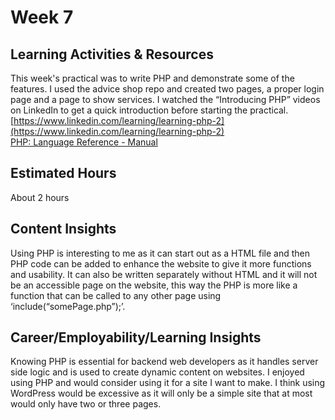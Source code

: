# Week 7

## Learning Activities & Resources
This week's practical was to write PHP and demonstrate some of the features. I used the advice shop repo and created two pages, a proper login page and a page to show services. 
I watched the “Introducing PHP” videos on LinkedIn to get a quick introduction before starting the practical.<br>
[https://www.linkedin.com/learning/learning-php-2](https://www.linkedin.com/learning/learning-php-2)<br>
[PHP: Language Reference - Manual](https://www.php.net/manual/en/langref.php)
## Estimated Hours
About 2 hours
## Content Insights
Using PHP is interesting to me as it can start out as a HTML file and then PHP code can be added to enhance the website to give it more functions and usability. 
It can also be written separately without HTML and it will not be an accessible page on the website, this way the PHP is more like a function that can be called to any other page using ‘include(“somePage.php”);’. 
## Career/Employability/Learning Insights
Knowing PHP is essential for backend web developers as it handles server side logic and is used to create dynamic content on websites. 
I enjoyed using PHP and would consider using it for a site I want to make. I think using WordPress would be excessive as it will only be a simple site that at most would only have two or three pages.
